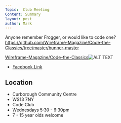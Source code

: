 ```yaml
---
Topic:  Club Meeting
Content: Summary
layout: post
author: Mark
---
```

Anyone remember Frogger, or would like to code one?
https://github.com/Wireframe-Magazine/Code-the-Classics/tree/master/bunner-master

[Wireframe-Magazine/Code-the-Classics](https://l.facebook.com/l.php?u=https%3A%2F%2Fgithub.com%2FWireframe-Magazine%2FCode-the-Classics%2Ftree%2Fmaster%2Fbunner-master&h=AT2Ki7Tbpnt58qH_yBgwI_bQNw5LfYyZrijjSkTpJr_g4oG9UiGB_kFdQAwLaLxgd8k4zMsaD9YS6gCQkuY9mOHyjbkxIBO2h1MoHen7erQQyxXvGEdcdr7lf9A5Bgz3&s=1)![ALT TEXT](https://external.fbhx6-1.fna.fbcdn.net/emg1/v/t13/10349656041546464755?url=https%3A%2F%2Fopengraph.githubassets.com%2F21854001198da7a933f855d73b94b712c451bcfffee47e11d3c9fa26106faad0%2FWireframe-Magazine%2FCode-the-Classics&fb_obo=1&utld=githubassets.com&stp=c0.5000x0.5000f_dst-emg0_p600x600_q75&ccb=13-1&oh=06_AbFFzIp04h5hFv7teVukjNF9kUTWYIDxRQWE9TsTt3H-IQ&oe=65287DAF&_nc_sid=e609ca)

* [Facebook Link](https://www.facebook.com/1481985248595237/posts/3797556867038052/)

## Location

* Curborough Community Centre
* WS13 7NY
* Code Club
* Wednesdays 5:30 - 6:30pm
* 7 - 15 year olds welcome

